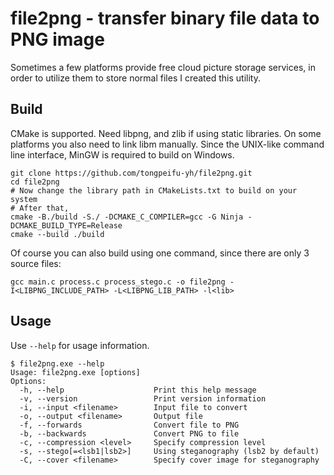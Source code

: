 # file2png - transfer binary file data to PNG image
Sometimes a few platforms provide free cloud picture storage services, in order to utilize them to store normal files I created this utility.

## Build
CMake is supported. Need libpng, and zlib if using static libraries. On some platforms you also need to link libm manually. Since the UNIX-like command line interface, MinGW is required to build on Windows.
```shell
git clone https://github.com/tongpeifu-yh/file2png.git
cd file2png
# Now change the library path in CMakeLists.txt to build on your system
# After that,
cmake -B./build -S./ -DCMAKE_C_COMPILER=gcc -G Ninja -DCMAKE_BUILD_TYPE=Release
cmake --build ./build
```
Of course you can also build using one command, since there are only 3 source files:
```shell
gcc main.c process.c process_stego.c -o file2png -I<LIBPNG_INCLUDE_PATH> -L<LIBPNG_LIB_PATH> -l<lib>
```

## Usage
Use `--help` for usage information.
```
$ file2png.exe --help
Usage: file2png.exe [options]
Options:
  -h, --help                    Print this help message
  -v, --version                 Print version information
  -i, --input <filename>        Input file to convert
  -o, --output <filename>       Output file
  -f, --forwards                Convert file to PNG
  -b, --backwards               Convert PNG to file
  -c, --compression <level>     Specify compression level
  -s, --stego[=<lsb1|lsb2>]     Using steganography (lsb2 by default)
  -C, --cover <filename>        Specify cover image for steganography
```